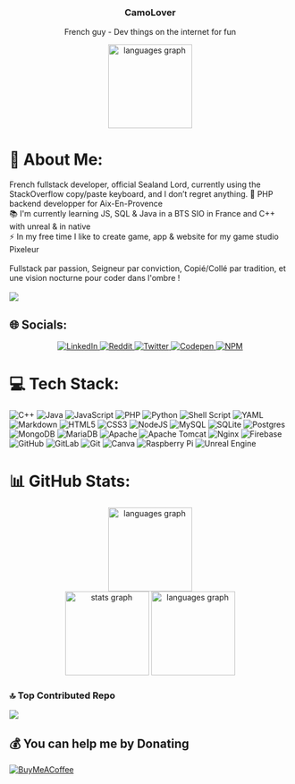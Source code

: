 <div align="center">
  <h3>CamoLover</h3>
  <p>French guy - Dev things on the internet for fun</p>
</div>
<div align="center">
  <img src="https://github-profile-trophy.vercel.app/?username=CamoLover&theme=radical&no-frame=true&no-bg=false&margin-w=4" height="150" alt="languages graph"  />
</div>

# 💫 About Me:
French fullstack developer, official Sealand Lord, currently using the StackOverflow copy/paste keyboard, and I don’t regret anything.
🔭 PHP backend developper for Aix-En-Provence <br>📚 I'm currently learning JS, SQL & Java in a BTS SIO in France and C++ with unreal & in native<br>⚡ In my free time I like to create game, app & website for my game studio Pixeleur
<br><br>
Fullstack par passion, Seigneur par conviction, Copié/Collé par tradition, et une vision nocturne pour coder dans l'ombre !
<br><br>
[![](https://visitcount.itsvg.in/api?id=CamoLover&icon=2&color=0)](https://visitcount.itsvg.in)

## 🌐 Socials:
<div align="center">
    <a href="https://www.linkedin.com/in/evan-escabasse-8a205a264/" target="_blank">
        <img src="https://img.shields.io/badge/LinkedIn-%230077B5.svg?style=for-the-badge&logo=linkedin&logoColor=white" alt="LinkedIn">
    </a>
    <a href="https://reddit.com/user/Frozenevan" target="_blank">
        <img src="https://img.shields.io/badge/Reddit-%23FF4500.svg?style=for-the-badge&logo=Reddit&logoColor=white" alt="Reddit">
    </a>
    <a href="https://x.com/Camo_Enjoyer" target="_blank">
        <img src="https://img.shields.io/badge/X-black.svg?style=for-the-badge&logo=X&logoColor=white" alt="Twitter">
    </a>
    <a href="https://codepen.io/CamoLover" target="_blank">
        <img src="https://img.shields.io/badge/Codepen-000000?style=for-the-badge&logo=codepen&logoColor=white" alt="Codepen">
    </a>
    <a href="https://www.npmjs.com/~camolover" target="_blank">
        <img src="https://img.shields.io/badge/npm-a32110?style=for-the-badge&logo=npm&logoColor=white" alt="NPM">
    </a>
</div>

# 💻 Tech Stack:
<div style="center">
    <!-- Programming Languages -->
    <img src="https://img.shields.io/badge/c++-%2300599C.svg?style=for-the-badge&logo=c%2B%2B&logoColor=white" alt="C++">
    <img src="https://img.shields.io/badge/java-%23ED8B00.svg?style=for-the-badge&logo=openjdk&logoColor=white" alt="Java">
    <img src="https://img.shields.io/badge/javascript-%23323330.svg?style=for-the-badge&logo=javascript&logoColor=%23F7DF1E" alt="JavaScript">
    <img src="https://img.shields.io/badge/php-%23777BB4.svg?style=for-the-badge&logo=php&logoColor=white" alt="PHP">
    <img src="https://img.shields.io/badge/python-3670A0?style=for-the-badge&logo=python&logoColor=ffdd54" alt="Python">
    <img src="https://img.shields.io/badge/shell_script-%23121011.svg?style=for-the-badge&logo=gnu-bash&logoColor=white" alt="Shell Script">
    <img src="https://img.shields.io/badge/yaml-%23ffffff.svg?style=for-the-badge&logo=yaml&logoColor=151515" alt="YAML">
    <img src="https://img.shields.io/badge/markdown-%23000000.svg?style=for-the-badge&logo=markdown&logoColor=white" alt="Markdown">
    <!-- Web Technologies -->
    <img src="https://img.shields.io/badge/html5-%23E34F26.svg?style=for-the-badge&logo=html5&logoColor=white" alt="HTML5">
    <img src="https://img.shields.io/badge/css3-%231572B6.svg?style=for-the-badge&logo=css3&logoColor=white" alt="CSS3">
    <img src="https://img.shields.io/badge/node.js-6DA55F?style=for-the-badge&logo=node.js&logoColor=white" alt="NodeJS">
    <!-- Databases -->
    <img src="https://img.shields.io/badge/mysql-4479A1.svg?style=for-the-badge&logo=mysql&logoColor=white" alt="MySQL">
    <img src="https://img.shields.io/badge/sqlite-%2307405e.svg?style=for-the-badge&logo=sqlite&logoColor=white" alt="SQLite">
    <img src="https://img.shields.io/badge/postgres-%23316192.svg?style=for-the-badge&logo=postgresql&logoColor=white" alt="Postgres">
    <img src="https://img.shields.io/badge/MongoDB-%234ea94b.svg?style=for-the-badge&logo=mongodb&logoColor=white" alt="MongoDB">
    <img src="https://img.shields.io/badge/MariaDB-003545?style=for-the-badge&logo=mariadb&logoColor=white" alt="MariaDB">
    <!-- Servers & Cloud -->
    <img src="https://img.shields.io/badge/apache-%23D42029.svg?style=for-the-badge&logo=apache&logoColor=white" alt="Apache">
    <img src="https://img.shields.io/badge/apache%20tomcat-%23F8DC75.svg?style=for-the-badge&logo=apache-tomcat&logoColor=black" alt="Apache Tomcat">
    <img src="https://img.shields.io/badge/nginx-%23009639.svg?style=for-the-badge&logo=nginx&logoColor=white" alt="Nginx">
    <img src="https://img.shields.io/badge/firebase-%23039BE5.svg?style=for-the-badge&logo=firebase" alt="Firebase">
    <!-- Tools & Other Technologies -->
    <img src="https://img.shields.io/badge/github-%23121011.svg?style=for-the-badge&logo=github&logoColor=white" alt="GitHub">
    <img src="https://img.shields.io/badge/gitlab-%23181717.svg?style=for-the-badge&logo=gitlab&logoColor=white" alt="GitLab">
    <img src="https://img.shields.io/badge/git-%23F05033.svg?style=for-the-badge&logo=git&logoColor=white" alt="Git">
    <img src="https://img.shields.io/badge/Canva-%2300C4CC.svg?style=for-the-badge&logo=Canva&logoColor=white" alt="Canva">
    <img src="https://img.shields.io/badge/-RaspberryPi-C51A4A?style=for-the-badge&logo=Raspberry-Pi" alt="Raspberry Pi">
    <img src="https://img.shields.io/badge/Unreal%20Engine-%23313131.svg?style=for-the-badge&logo=unreal-engine&logoColor=white" alt="Unreal Engine">
</div>



# 📊 GitHub Stats:
<div align="center">
  <img src="https://github-readme-streak-stats.herokuapp.com/?user=CamoLover&theme=catppuccin_mocha&hide_border=false" height="150" alt="languages graph"  />
</div>

<div align="center">
  <img src="https://github-readme-stats.vercel.app/api?username=CamoLover&theme=catppuccin_mocha&hide_border=false&include_all_commits=true&count_private=false" height="150" alt="stats graph"  />
  <img src="https://github-readme-stats.vercel.app/api/top-langs/?username=CamoLover&theme=catppuccin_mocha&hide_border=false&include_all_commits=true&count_private=false&layout=compact" height="150" alt="languages graph"  />
</div>

### 🔝 Top Contributed Repo
![](https://github-contributor-stats.vercel.app/api?username=CamoLover&limit=5&theme=catppuccin_mocha&combine_all_yearly_contributions=true)

  ## 💰 You can help me by Donating
  [![BuyMeACoffee](https://img.shields.io/badge/Buy%20Me%20a%20Coffee-ffdd00?style=for-the-badge&logo=buy-me-a-coffee&logoColor=black)](https://buymeacoffee.com/camolover) 

  
<!-- Proudly created with GPRM ( https://gprm.itsvg.in ) -->
